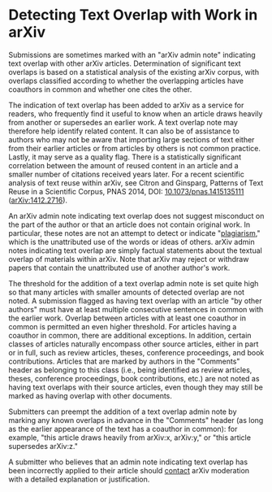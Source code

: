 Detecting Text Overlap with Work in arXiv
=========================================

Submissions are sometimes marked with an "arXiv admin note" indicating
text overlap with other arXiv articles. Determination of significant
text overlaps is based on a statistical analysis of the existing arXiv
corpus, with overlaps classified according to whether the overlapping
articles have coauthors in common and whether one cites the other.

The indication of text overlap has been added to arXiv as a service for
readers, who frequently find it useful to know when an article draws
heavily from another or supersedes an earlier work. A text overlap note
may therefore help identify related content. It can also be of
assistance to authors who may not be aware that importing large sections
of text either from their earlier articles or from articles by others is
not common practice. Lastly, it may serve as a quality flag. There is a
statistically significant correlation between the amount of reused
content in an article and a smaller number of citations received years
later. For a recent scientific analysis of text reuse within arXiv, see
Citron and Ginsparg, Patterns of Text Reuse in a Scientific Corpus, PNAS
2014, DOI:
[10.1073/pnas.1415135111](http://doi.org/10.1073/pnas.1415135111)
([arXiv:1412.2716](http://arxiv.org/abs/1412.2716)).

An arXiv admin note indicating text overlap does not suggest misconduct
on the part of the author or that an article does not contain original
work. In particular, these notes are not an attempt to detect or
indicate
"[plagiarism](http://digitalliteracy.cornell.edu/integrity/dpl3320.html),"
which is the unattributed use of the words or ideas of others. arXiv
admin notes indicating text overlap are simply factual statements about
the textual overlap of materials within arXiv. Note that arXiv may
reject or withdraw papers that contain the unattributed use of another
author's work.

The threshold for the addition of a text overlap admin note is set quite
high so that many articles with smaller amounts of detected overlap are
not noted. A submission flagged as having text overlap with an article
"by other authors" must have at least multiple consecutive sentences in
common with the earlier work. Overlap between articles with at least one
coauthor in common is permitted an even higher threshold. For articles
having a coauthor in common, there are additional exceptions. In
addition, certain classes of articles naturally encompass other source
articles, either in part or in full, such as review articles, theses,
conference proceedings, and book contributions. Articles that are marked
by authors in the "Comments" header as belonging to this class (i.e.,
being identified as review articles, theses, conference proceedings,
book contributions, etc.) are not noted as having text overlaps with
their source articles, even though they may still be marked as having
overlap with other documents.

Submitters can preempt the addition of a text overlap admin note by
marking any known overlaps in advance in the "Comments" header (as long
as the earlier appearance of the text has a coauthor in common): for
example, "this article draws heavily from arXiv:x, arXiv:y," or "this
article supersedes arXiv:z."

A submitter who believes that an admin note indicating text overlap has
been incorrectly applied to their article should [contact](contact.md)
arXiv moderation with a detailed explanation or justification.
